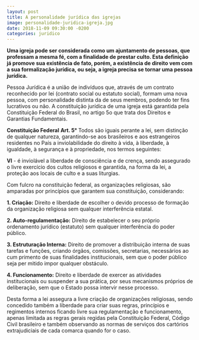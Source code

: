 ```yaml
---
layout: post
title: A personalidade jurídica das igrejas
image: personalidade-juridica-igreja.jpg
date: 2018-11-09 09:30:00 -0200
categories: juridico
---
```


**Uma igreja pode ser considerada como um ajuntamento de pessoas, que professam a mesma fé, com a finalidade de prestar culto. Esta definição já promove sua existência de fato, porém, a existência de direito vem com a sua formalização jurídica, ou seja, a igreja precisa se tornar uma pessoa jurídica.**

Pessoa Jurídica é a união de indivíduos que, através de um contrato reconhecido por lei (contrato social ou estatuto social), formam uma nova pessoa, com personalidade distinta da de seus membros, podendo ter fins lucrativos ou não. A constituição jurídica de uma igreja está garantida pela Constituição Federal do Brasil, no artigo 5o que trata dos Direitos e Garantias Fundamentais.

**Constituição Federal**
**Art. 5°** Todos são iguais perante a lei, sem distinção de qualquer natureza, garantindo-se aos brasileiros e aos estrangeiros residentes no País a inviolabilidade do direito à vida, à liberdade, à igualdade, à segurança e à propriedade, nos termos seguintes:

**VI** - é inviolável a liberdade de consciência e de crença, sendo assegurado o livre exercício dos cultos religiosos e garantida, na forma da lei, a proteção aos locais de culto e a suas liturgias.

Com fulcro na constituição federal, as organizações religiosas, são amparadas por princípios que garantem sua constituição, considerando:

**1. Criação:** Direito e liberdade de escolher o devido processo de formação da organização religiosa sem qualquer interferência estatal.

**2. Auto-regulamentação:** Direito de estabelecer o seu próprio ordenamento jurídico (estatuto) sem qualquer interferência do poder público.

**3. Estruturação Interna:** Direito de promover a distribuição interna de suas tarefas e funções, criando órgãos, comissões, secretarias, necessários ao cum primento de suas finalidades institucionais, sem que o poder público seja per mitido impor qualquer obstáculo.

**4. Funcionamento:** Direito e liberdade de exercer as atividades institucionais ou suspender a sua prática, por seus mecanismos próprios de deliberação, sem que o Estado possa intervir nesse processo.

Desta forma a lei assegura a livre criação de organizações religiosas, sendo concedido também a liberdade para criar suas regras, princípios e regimentos internos ficando livre sua regulamentação e funcionamento, apenas limitada as regras gerais regidas pela Constituição Federal, Código Civil brasileiro e também observando as normas de serviços dos cartórios extrajudiciais de cada comarca quando for o caso.
